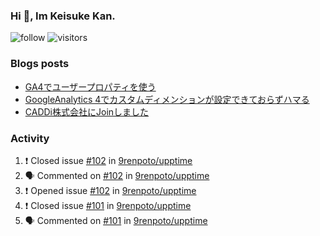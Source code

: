 ### Hi 👋, Im Keisuke Kan.

<!--
**9renpoto/9renpoto** is a ✨ _special_ ✨ repository because its `README.md` (this file) appears on your GitHub profile.

Here are some ideas to get you started:

- 🔭 I’m currently working on ...
- 🌱 I’m currently learning ...
- 👯 I’m looking to collaborate on ...
- 🤔 I’m looking for help with ...
- 💬 Ask me about ...
- 📫 How to reach me: ...
- 😄 Pronouns: ...
- ⚡ Fun fact: ...
-->

![follow](https://img.shields.io/github/followers/9renpoto?label=Follow&style=social)
![visitors](https://komarev.com/ghpvc/?username=9renpoto&label=Profile%20views&color=0e75b6&style=flat)

### Blogs posts

<!-- BLOG-POST-LIST:START -->
- [GA4でユーザープロパティを使う](https://9renpoto.dev/2021/02/21/google-analytics-4-user-properties/)
- [GoogleAnalytics 4でカスタムディメンションが設定できておらずハマる](https://9renpoto.dev/2021/02/13/google-analytics-4/)
- [CADDi株式会社にJoinしました](https://9renpoto.dev/2020/12/05/join/)
<!-- BLOG-POST-LIST:END -->

### Activity

<!--START_SECTION:activity-->
1. ❗️ Closed issue [#102](https://github.com/9renpoto/upptime/issues/102) in [9renpoto/upptime](https://github.com/9renpoto/upptime)
2. 🗣 Commented on [#102](https://github.com/9renpoto/upptime/issues/102) in [9renpoto/upptime](https://github.com/9renpoto/upptime)
3. ❗️ Opened issue [#102](https://github.com/9renpoto/upptime/issues/102) in [9renpoto/upptime](https://github.com/9renpoto/upptime)
4. ❗️ Closed issue [#101](https://github.com/9renpoto/upptime/issues/101) in [9renpoto/upptime](https://github.com/9renpoto/upptime)
5. 🗣 Commented on [#101](https://github.com/9renpoto/upptime/issues/101) in [9renpoto/upptime](https://github.com/9renpoto/upptime)
<!--END_SECTION:activity-->

<!--START_SECTION:waka-->
<!--END_SECTION:waka-->